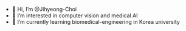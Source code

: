 - 👋 Hi, I’m @Jihyeong-Choi
- 👀 I’m interested in computer vision and medical AI
- 🌱 I’m currently learning biomedical-engineering in Korea university

<!---
Jihyeong-Choi/Jihyeong-Choi is a ✨ special ✨ repository because its `README.md` (this file) appears on your GitHub profile.
You can click the Preview link to take a look at your changes.
--->
